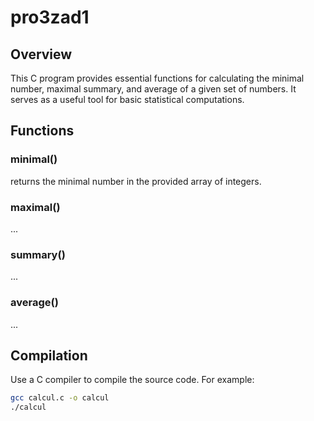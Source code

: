 # pro3zad1

## Overview

This C program provides essential functions for calculating the minimal number, maximal summary, and average of a given set of numbers. It serves as a useful tool for basic statistical computations.

## Functions

### minimal()

returns the minimal number in the provided array of integers.

### maximal()

...

### summary()

...

### average()

...

## Compilation
Use a C compiler to compile the source code. For example:
```bash
gcc calcul.c -o calcul
./calcul
